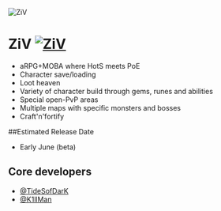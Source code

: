 ![ZiV](http://puu.sh/oAW5K/bc0f8bd2b4.jpg)
# ZiV [![ZiV](https://i.creativecommons.org/l/by-nc-nd/4.0/88x31.png)](http://creativecommons.org/licenses/by-nc-nd/4.0)
 - aRPG+MOBA where HotS meets PoE
 - Character save/loading
 - Loot heaven
 - Variety of character build through gems, runes and abilities
 - Special open-PvP areas
 - Multiple maps with specific monsters and bosses
 - Craft'n'fortify

##Estimated Release Date 
 - Early June (beta)

## Core developers
 - [@TideSofDarK](https://github.com/TideSofDarK)
 - [@K1llMan](https://github.com/K1llMan)